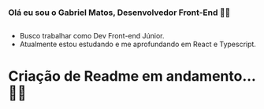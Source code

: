 ### Olá eu sou o Gabriel Matos, Desenvolvedor Front-End 👋😊

##
- Busco trabalhar como Dev Front-end Júnior.
- Atualmente estou estudando e me aprofundando em React e Typescript.

# Criação de Readme em andamento...🦾😪

  
